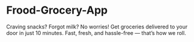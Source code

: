 # Frood-Grocery-App
Craving snacks? Forgot milk? No worries! Get groceries delivered to your door in just 10 minutes. Fast, fresh, and hassle-free — that’s how we roll.
